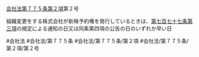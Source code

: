 [会社法第７７５条第２項](会社法＿＿＿＿第７７５条第２項)第２号

組織変更をする株式会社が新株予約権を発行しているときは、[第七百七十七条第三項](会社法＿＿＿＿第７７７条第３項)の規定による通知の日又は同条第四項の公告の日のいずれか早い日


#会社法
#会社法/第７７５条
#会社法/第７７５条/第２項
#会社法/第７７５条/第２項/第２号
